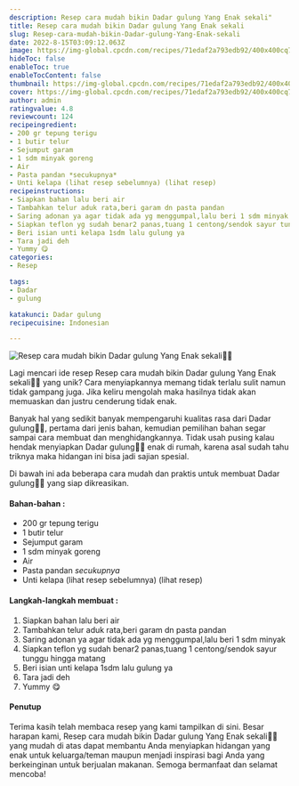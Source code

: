 ```yaml
---
description: Resep cara mudah bikin Dadar gulung Yang Enak sekali"
title: Resep cara mudah bikin Dadar gulung Yang Enak sekali
slug: Resep-cara-mudah-bikin-Dadar-gulung-Yang-Enak-sekali
date: 2022-8-15T03:09:12.063Z
image: https://img-global.cpcdn.com/recipes/71edaf2a793edb92/400x400cq70/photo.jpg
hideToc: false
enableToc: true
enableTocContent: false
thumbnail: https://img-global.cpcdn.com/recipes/71edaf2a793edb92/400x400cq70/photo.jpg
cover: https://img-global.cpcdn.com/recipes/71edaf2a793edb92/400x400cq70/photo.jpg
author: admin
ratingvalue: 4.8
reviewcount: 124
recipeingredient:
- 200 gr tepung terigu
- 1 butir telur
- Sejumput garam
- 1 sdm minyak goreng
- Air
- Pasta pandan *secukupnya*
- Unti kelapa (lihat resep sebelumnya) (lihat resep)
recipeinstructions:
- Siapkan bahan lalu beri air
- Tambahkan telur aduk rata,beri garam dn pasta pandan
- Saring adonan ya agar tidak ada yg menggumpal,lalu beri 1 sdm minyak
- Siapkan teflon yg sudah benar2 panas,tuang 1 centong/sendok sayur tunggu hingga matang
- Beri isian unti kelapa 1sdm lalu gulung ya
- Tara jadi deh
- Yummy 😋
categories:
- Resep

tags:
- Dadar
- gulung

katakunci: Dadar gulung
recipecuisine: Indonesian

---
```


![Resep cara mudah bikin Dadar gulung Yang Enak sekali👩‍🍳](https://img-global.cpcdn.com/recipes/71edaf2a793edb92/400x400cq70/photo.jpg)

Lagi mencari ide resep Resep cara mudah bikin Dadar gulung Yang Enak sekali👩‍🍳 yang unik? Cara menyiapkannya memang tidak terlalu sulit namun tidak gampang juga. Jika keliru mengolah maka hasilnya tidak akan memuaskan dan justru cenderung tidak enak.

Banyak hal yang sedikit banyak mempengaruhi kualitas rasa dari Dadar gulung👩‍🍳, pertama dari jenis bahan, kemudian pemilihan bahan segar sampai cara membuat dan menghidangkannya. Tidak usah pusing kalau hendak menyiapkan Dadar gulung👩‍🍳 enak di rumah, karena asal sudah tahu triknya maka hidangan ini bisa jadi sajian spesial.

Di bawah ini ada beberapa cara mudah dan praktis untuk membuat Dadar gulung👩‍🍳 yang siap dikreasikan.

<!--inarticleads1-->

#### Bahan-bahan :

- 200 gr tepung terigu
- 1 butir telur
- Sejumput garam
- 1 sdm minyak goreng
- Air
- Pasta pandan *secukupnya*
- Unti kelapa (lihat resep sebelumnya) (lihat resep)

<!--inarticleads2-->

#### Langkah-langkah membuat :

1. Siapkan bahan lalu beri air
1. Tambahkan telur aduk rata,beri garam dn pasta pandan
1. Saring adonan ya agar tidak ada yg menggumpal,lalu beri 1 sdm minyak
1. Siapkan teflon yg sudah benar2 panas,tuang 1 centong/sendok sayur tunggu hingga matang
1. Beri isian unti kelapa 1sdm lalu gulung ya
1. Tara jadi deh
1. Yummy 😋

#### Penutup

Terima kasih telah membaca resep yang kami tampilkan di sini. Besar harapan kami, Resep cara mudah bikin Dadar gulung Yang Enak sekali👩‍🍳 yang mudah di atas dapat membantu Anda menyiapkan hidangan yang enak untuk keluarga/teman maupun menjadi inspirasi bagi Anda yang berkeinginan untuk berjualan makanan. Semoga bermanfaat dan selamat mencoba!